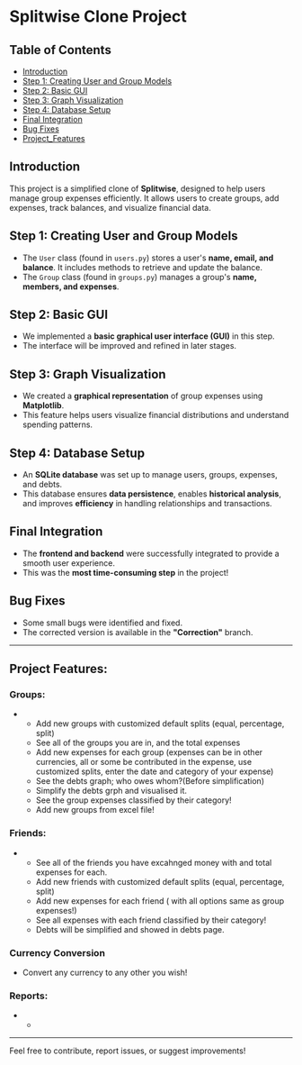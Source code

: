 # Splitwise Clone Project

## Table of Contents
- [Introduction](#introduction)
- [Step 1: Creating User and Group Models](#step-1-creating-user-and-group-models)
- [Step 2: Basic GUI](#step-2-basic-gui)
- [Step 3: Graph Visualization](#step-3-graph-visualization)
- [Step 4: Database Setup](#step-4-database-setup)
- [Final Integration](#final-integration)
- [Bug Fixes](#bug-fixes)
- [Project_Features](#project-features)

## Introduction
This project is a simplified clone of **Splitwise**, designed to help users manage group expenses efficiently. It allows users to create groups, add expenses, track balances, and visualize financial data.  

## Step 1: Creating User and Group Models
- The `User` class (found in `users.py`) stores a user's **name, email, and balance**. It includes methods to retrieve and update the balance.  
- The `Group` class (found in `groups.py`) manages a group's **name, members, and expenses**.  

## Step 2: Basic GUI
- We implemented a **basic graphical user interface (GUI)** in this step.  
- The interface will be improved and refined in later stages.  

## Step 3: Graph Visualization
- We created a **graphical representation** of group expenses using **Matplotlib**.  
- This feature helps users visualize financial distributions and understand spending patterns.  

## Step 4: Database Setup
- An **SQLite database** was set up to manage users, groups, expenses, and debts.  
- This database ensures **data persistence**, enables **historical analysis**, and improves **efficiency** in handling relationships and transactions.  

## Final Integration
- The **frontend and backend** were successfully integrated to provide a smooth user experience.  
- This was the **most time-consuming step** in the project!  

## Bug Fixes
- Some small bugs were identified and fixed.  
- The corrected version is available in the **"Correction"** branch.  

---
## Project Features:

### Groups:
- - Add new groups with customized default splits (equal, percentage, split)
  - See all of the groups you are in, and the total expenses
  - Add new expenses for each group (expenses can be in other currencies, all or some be contributed in the expense, use customized splits, enter the date and category of your expense)
  -  See the debts graph; who owes whom?(Before simplification)
  -  Simplify the debts grph and visualised it.
  -  See the group expenses classified by their category!
  -  Add new groups from excel file!
    
### Friends:
- - See all of the friends you have excahnged money with and total expenses for each.
  - Add new friends with customized default splits (equal, percentage, split)
  - Add new expenses for each friend ( with all options same as group expenses!)
  - See all expenses with each friend classified by their category!
  - Debts will be simplified and showed in debts page.

### Currency Conversion
- Convert any currency to any other you wish!

### Reports:
- - 


---

Feel free to contribute, report issues, or suggest improvements!
